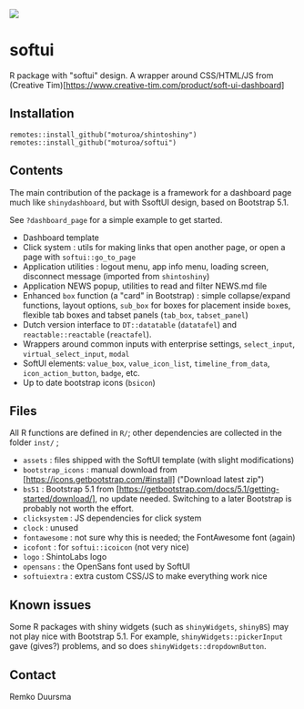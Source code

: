 
![](https://badgen.net/badge/shintolabs/development/orange)
# softui


R package with "softui" design. A wrapper around CSS/HTML/JS from (Creative Tim)[https://www.creative-tim.com/product/soft-ui-dashboard] 


## Installation

```
remotes::install_github("moturoa/shintoshiny")
remotes::install_github("moturoa/softui")
```

## Contents

The main contribution of the package is a framework for a dashboard page much like `shinydashboard`, but with SsoftUI design, based on Bootstrap 5.1.

See `?dashboard_page` for a simple example to get started.

- Dashboard template
- Click system : utils for making links that open another page, or open a page with `softui::go_to_page`
- Application utilities : logout menu, app info menu, loading screen, disconnect message (imported from `shintoshiny`)
- Application NEWS popup, utilities to read and filter NEWS.md file
- Enhanced `box` function (a "card" in Bootstrap) : simple collapse/expand functions, layout options, `sub_box` for boxes for placement inside `box`es, flexible tab boxes and tabset panels (`tab_box`, `tabset_panel`)
- Dutch version interface to `DT::datatable` (`datatafel`) and `reactable::reactable` (`reactafel`).
- Wrappers around common inputs with enterprise settings, `select_input`, `virtual_select_input`, `modal`
- SoftUI elements: `value_box`, `value_icon_list`, `timeline_from_data`, `icon_action_button`, `badge`, etc.
- Up to date bootstrap icons (`bsicon`)

## Files

All R functions are defined in `R/`; other dependencies are collected in the folder `inst/` ;
- `assets` : files shipped with the SoftUI template (with slight modifications)
- `bootstrap_icons` : manual download from [https://icons.getbootstrap.com/#install] ("Download latest zip")
- `bs51` : Bootstrap 5.1 from [https://getbootstrap.com/docs/5.1/getting-started/download/], no update needed. Switching to a later Bootstrap is probably not worth the effort.
- `clicksystem` : JS dependencies for click system
- `clock` : unused
- `fontawesome` : not sure why this is needed; the FontAwesome font (again)
- `icofont` : for `softui::icoicon` (not very nice)
- `logo` : ShintoLabs logo
- `opensans` : the OpenSans font used by SoftUI
- `softuiextra` : extra custom CSS/JS to make everything work nice


## Known issues

Some R packages with shiny widgets (such as `shinyWidgets`, `shinyBS`) may not play nice with Bootstrap 5.1. For example, `shinyWidgets::pickerInput` gave (gives?) problems, and so does `shinyWidgets::dropdownButton`.


## Contact

Remko Duursma

